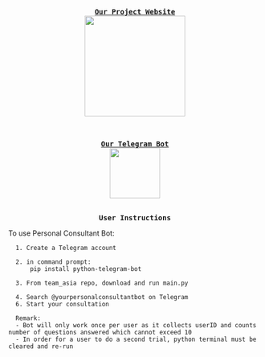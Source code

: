 <p align="center">
  <br>
  <samp>
    <br><b><a rel="nofollow noopener noreferrer" target="_blank" href="https://amyphenjati.github.io/team_asia/">Our Project Website</a></b><br>
</samp>
      <img src="https://media.giphy.com/media/L1R1tvI9svkIWwpVYr/giphy.gif" width="200"/>
</p>

<p align="center">
  <br>
  <samp>
    <br><b><a rel="nofollow noopener noreferrer" target="_blank" href="https://web.telegram.org/#/im?p=@yourpersonalconsultantbot">Our Telegram Bot</a></b><br>
</samp>
      <img src="https://media.giphy.com/media/ya4eevXU490Iw/giphy.gif" width="100"/>
</p>


<p align="center">
  <br>
  <samp>
    <b>User Instructions</b>
    
   To use Personal Consultant Bot:
    
      1. Create a Telegram account
     
      2. in command prompt:
          pip install python-telegram-bot
      
      3. From team_asia repo, download and run main.py
      
      4. Search @yourpersonalconsultantbot on Telegram      
      6. Start your consultation
      
      Remark:
      - Bot will only work once per user as it collects userID and counts number of questions answered which cannot exceed 10
      - In order for a user to do a second trial, python terminal must be cleared and re-run
 </samp>
